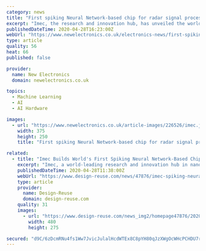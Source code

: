 ```yaml
---
category: news
title: "First spiking Neural Network-based chip for radar signal processing"
excerpt: "Imec, the research and innovation hub, has unveiled the world’s first chip that processes radar signals using a spiking recurrent neural network. By mimicking the way groups of"
publishedDateTime: 2020-04-28T16:23:00Z
webUrl: "https://www.newelectronics.co.uk/electronics-news/first-spiking-neural-network-based-chip-for-radar-signal-processing/226526/"
type: article
quality: 56
heat: 66
published: false

provider:
  name: New Electronics
  domain: newelectronics.co.uk

topics:
  - Machine Learning
  - AI
  - AI Hardware

images:
  - url: "https://www.newelectronics.co.uk/article-images/226526/imec.jpg?width=375&height=250&scale=canvas"
    width: 375
    height: 250
    title: "First spiking Neural Network-based chip for radar signal processing"

related:
  - title: "Imec Builds World's First Spiking Neural Network-Based Chip for Radar Signal Processing"
    excerpt: "Imec, a world-leading research and innovation hub in nanoelectronics and digital technologies, today presents the world’s first chip that processes radar signals using a spiking recurrent neural network."
    publishedDateTime: 2020-04-28T11:38:00Z
    webUrl: "https://www.design-reuse.com/news/47876/imec-spiking-neural-network-based-chip.html"
    type: article
    provider:
      name: Design-Reuse
      domain: design-reuse.com
    quality: 31
    images:
      - url: "https://www.design-reuse.com/news_img2/homepage47876/20200428b_1.jpg"
        width: 480
        height: 275

secured: "d9C/6zDcmRNu4fs1Ww7JvicJulalHcdWTEx8C8pYH80qJzXWgOcWHcPCHDU7rjpk+2gdqUQxcmdWExKxNHngZOggQzvyGSTSBtgUtkuILO00PpCDFUTUhTtPiX2H4R0j/9YaiG4lYbF0HpTPELwfD3QVRBlVjDSgzlaFTXV8zNZ2p/xvu5PDNOBIWjiTgvBjycj+o+39YS+sAzncP46F7HwjS57yGM1KMh/UYTIA06u5O9Fv4QTsW1suYgifDRnrLP50Y3QpKjzDACmeK8ytopokORiQujyBz7c3Bx/1bKUiXMlVoahCiCv1zT2h7ECBSzMAEiCU0JjxDcWgY6vTkO4hLIWq6fgRlyEZsoGstGbMt3azh1oMrgQ3YP886dLDUm/6gEXbDwDh1CudC0wWhKR12bKvBsD7g9PEA/Zr/uR5b+JcDHBnelTTfAfRoU6FyoziJ14bBdfvWikspRAUfHLAFvdsJZyX6/+TaRQv7NM=;PVZwpoEsVUqdm4Zfv8HwmQ=="
---
```


